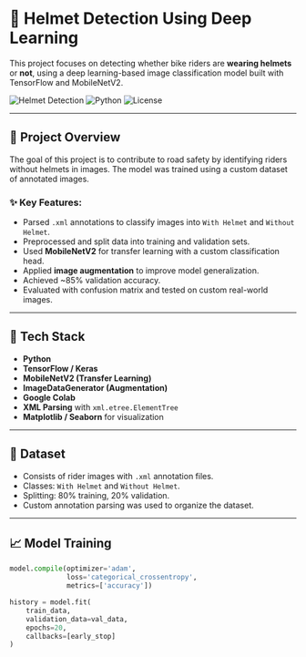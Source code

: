 # 🧠 Helmet Detection Using Deep Learning

This project focuses on detecting whether bike riders are **wearing helmets** or **not**, using a deep learning-based image classification model built with TensorFlow and MobileNetV2.

![Helmet Detection](https://img.shields.io/badge/model-MobileNetV2-brightgreen) ![Python](https://img.shields.io/badge/python-3.9-blue) ![License](https://img.shields.io/badge/license-MIT-blue)

---

## 📌 Project Overview

The goal of this project is to contribute to road safety by identifying riders without helmets in images. The model was trained using a custom dataset of annotated images.

### ✨ Key Features:
- Parsed `.xml` annotations to classify images into `With Helmet` and `Without Helmet`.
- Preprocessed and split data into training and validation sets.
- Used **MobileNetV2** for transfer learning with a custom classification head.
- Applied **image augmentation** to improve model generalization.
- Achieved ~85% validation accuracy.
- Evaluated with confusion matrix and tested on custom real-world images.

---

## 🧰 Tech Stack

- **Python**
- **TensorFlow / Keras**
- **MobileNetV2 (Transfer Learning)**
- **ImageDataGenerator (Augmentation)**
- **Google Colab**
- **XML Parsing** with `xml.etree.ElementTree`
- **Matplotlib / Seaborn** for visualization

---

## 📂 Dataset

- Consists of rider images with `.xml` annotation files.
- Classes: `With Helmet` and `Without Helmet`.
- Splitting: 80% training, 20% validation.
- Custom annotation parsing was used to organize the dataset.

---

## 📈 Model Training

```python
model.compile(optimizer='adam',
              loss='categorical_crossentropy',
              metrics=['accuracy'])

history = model.fit(
    train_data,
    validation_data=val_data,
    epochs=20,
    callbacks=[early_stop]
)
